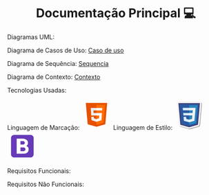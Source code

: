 <div align='center'>
<h1>Documentação Principal 💻</h1>
</div>

Diagramas UML:

Diagrama de Casos de Uso: <a href=#>Caso de uso</a>

Diagrama de Sequência: <a href=#>Sequencia</a>

Diagrama de Contexto: <a href=#>Contexto</a>

Tecnologias Usadas:

Linguagem de Marcação: <img><svg xmlns="http://www.w3.org/2000/svg" x="0px" y="0px" width="70" height="70" viewBox="0 0 48 48">
<path fill="#E65100" d="M41,5H7l3,34l14,4l14-4L41,5L41,5z"></path><path fill="#FF6D00" d="M24 8L24 39.9 35.2 36.7 37.7 8z"></path><path fill="#FFF" d="M24,25v-4h8.6l-0.7,11.5L24,35.1v-4.2l4.1-1.4l0.3-4.5H24z M32.9,17l0.3-4H24v4H32.9z"></path><path fill="#EEE" d="M24,30.9v4.2l-7.9-2.6L15.7,27h4l0.2,2.5L24,30.9z M19.1,17H24v-4h-9.1l0.7,12H24v-4h-4.6L19.1,17z"></path>
</svg></img>
Linguagem de Estilo: <img><svg xmlns="http://www.w3.org/2000/svg" x="0px" y="0px" width="70" height="70" viewBox="0 0 100 100">
<path d="M51.958,98c-0.58,0-1.16-0.078-1.724-0.232l-27.742-7.702c-2.593-0.72-4.495-3.004-4.735-5.685	l-6.179-69.304c-0.16-1.813,0.451-3.621,1.677-4.962C14.485,8.77,16.233,8,18.053,8h67.895c1.821,0,3.569,0.771,4.798,2.115	c1.225,1.339,1.837,3.147,1.677,4.959L86.236,84.37c-0.24,2.683-2.145,4.967-4.739,5.686l-27.803,7.709	C53.124,97.921,52.542,98,51.958,98z" opacity=".35"></path><path fill="#f2f2f2" d="M49.958,96c-0.58,0-1.16-0.078-1.724-0.232l-27.742-7.702c-2.593-0.72-4.495-3.004-4.735-5.685	L9.578,13.077c-0.16-1.813,0.451-3.621,1.677-4.962C12.485,6.77,14.233,6,16.053,6h67.895c1.821,0,3.569,0.771,4.798,2.115	c1.225,1.339,1.837,3.147,1.677,4.959L84.236,82.37c-0.24,2.683-2.145,4.967-4.739,5.686l-27.803,7.709	C51.124,95.921,50.542,96,49.958,96z"></path><polygon fill="#2b59a1" points="83.947,12.5 77.762,81.792 49.958,89.5 22.231,81.803 16.053,12.5"></polygon><path fill="#40396e" d="M49.958,91c-0.135,0-0.27-0.019-0.401-0.055L21.83,83.249c-0.602-0.167-1.037-0.689-1.093-1.312	l-6.179-69.303c-0.037-0.419,0.104-0.835,0.388-1.146C15.23,11.177,15.632,11,16.053,11h67.895c0.421,0,0.822,0.177,1.106,0.488	c0.284,0.311,0.425,0.726,0.388,1.146l-6.186,69.292c-0.056,0.622-0.491,1.145-1.094,1.312l-27.804,7.709	C50.228,90.982,50.093,91,49.958,91z M23.634,80.635l26.324,7.309l26.402-7.32L82.308,14H17.692L23.634,80.635z"></path><polygon fill="#2785bd" points="72.467,77.38 77.771,17.957 50,17.957 50,83.608"></polygon><polygon fill="#d9eeff" points="50,43.957 51,47.957 50,51.957 30.94,51.957 30.23,43.957"></polygon><polygon fill="#d9eeff" points="50,26.957 51,30.957 50,34.957 29.441,34.957 28.72,26.957"></polygon><polygon fill="#d9eeff" points="51,69.957 50,74.796 32.55,69.967 31.39,56.957 39.92,56.957 40.5,63.397 50,65.957"></polygon><path fill="#f2f2f2" d="M50,26.957v8h11.969l-0.807,9H50c-0.009-0.002-0.008,8-0.008,8h10.485l-1.027,11.44L50,65.957v8.84	l17.4-4.83l0.12-1.44l2-22.37l0.21-2.29l1.5-16.91H50z"></path>
</svg><svg xmlns="http://www.w3.org/2000/svg" x="0px" y="0px" width="70" height="70" viewBox="0 0 48 48">
<path fill="#673ab7" d="M42,37c0,2.762-2.238,5-5,5H11c-2.761,0-5-2.238-5-5V11c0-2.762,2.239-5,5-5h26c2.762,0,5,2.238,5,5 V37z"></path><path fill="#fff" d="M33.03,25.6c-0.65-0.9-1.59-1.52-2.8-1.85c0,0,1.02-0.37,1.94-1.75c0.55-0.88,0.83-1.94,0.83-3.18 c0-2.15-0.78-3.8-2.34-4.93C29.1,12.76,27.34,12,24.35,12H15v24h10.43c2.83-0.02,4.96-0.63,6.41-1.8c1.44-1.19,2.16-2.95,2.16-5.3 C34,27.6,33.68,26.5,33.03,25.6z M21,16c0,0,4.17,0,4.25,0c1.52,0,2.75,1.23,2.75,2.75c0,1.52-1.23,2.75-2.75,2.75 c-0.08,0-4.25,0-4.25,0V16z M26,32h-5v-6h5c1.66,0,3,1.34,3,3C29,30.66,27.66,32,26,32z"></path>
</svg></img>

Requisitos Funcionais:

Requisitos Não Funcionais:





